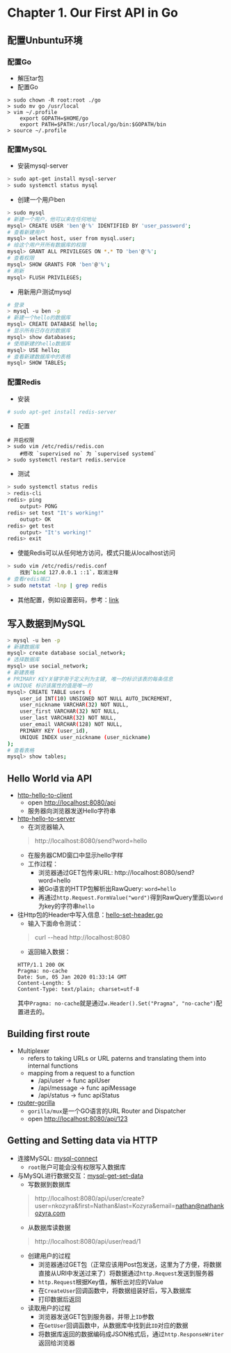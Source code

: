 # Chapter 1. Our First API in Go
## 配置Unbuntu环境
### 配置Go
* 解压tar包
* 配置Go
```
> sudo chown -R root:root ./go
> sudo mv go /usr/local
> vim ~/.profile
    export GOPATH=$HOME/go
    export PATH=$PATH:/usr/local/go/bin:$GOPATH/bin
> source ~/.profile
```
### 配置MySQL
* 安装mysql-server
```sh
> sudo apt-get install mysql-server
> sudo systemctl status mysql
```
* 创建一个用户ben
```sh
> sudo mysql
# 新建一个用户，他可以来在任何地址
mysql> CREATE USER 'ben'@'%' IDENTIFIED BY 'user_password';
# 查看新建用户
mysql> select host, user from mysql.user;
# 给这个用户开所有数据库的权限
mysql> GRANT ALL PRIVILEGES ON *.* TO 'ben'@'%';
# 查看权限
mysql> SHOW GRANTS FOR 'ben'@'%';
# 刷新
mysql> FLUSH PRIVILEGES;
```
* 用新用户测试mysql
```sh
# 登录
> mysql -u ben -p
# 新建一个hello的数据库
mysql> CREATE DATABASE hello;
# 显示所有已存在的数据库
mysql> show databases;
# 使用新建的hello数据库
mysql> USE hello;
# 查看新建数据库中的表格
mysql> SHOW TABLES;
```
### 配置Redis
* 安装
```sh
# sudo apt-get install redis-server
```
* 配置
```
# 开启权限
> sudo vim /etc/redis/redis.con
    #修改 `supervised no` 为 `supervised systemd`
> sudo systemctl restart redis.service
```
* 测试
```sh
> sudo systemctl status redis
> redis-cli
redis> ping
    output> PONG
redis> set test "It's working!"
    outupt> OK
redis> get test
    output> "It's working!"
redis> exit
```
* 使能Redis可以从任何地方访问，模式只能从localhost访问
```sh
> sudo vim /etc/redis/redis.conf
    找到`bind 127.0.0.1 ::1`，取消注释
# 查看redis端口
> sudo netstat -lnp | grep redis
```
* 其他配置，例如设置密码，参考：[link](https:#www.digitalocean.com/community/tutorials/how-to-install-and-secure-redis-on-ubuntu-18-04)

## 写入数据到MySQL
```sh
> mysql -u ben -p
# 新建数据库
mysql> create database social_network;
# 选择数据库
mysql> use social_network;
# 新建表格
# PRIMARY KEY关键字用于定义列为主键, 唯一的标识该表的每条信息
# UNIQUE 标识该属性的值是唯一的
mysql> CREATE TABLE users (
    user_id INT(10) UNSIGNED NOT NULL AUTO_INCREMENT,
    user_nickname VARCHAR(32) NOT NULL,
    user_first VARCHAR(32) NOT NULL,
    user_last VARCHAR(32) NOT NULL,
    user_email VARCHAR(128) NOT NULL,
    PRIMARY KEY (user_id),
    UNIQUE INDEX user_nickname (user_nickname)
);
# 查看表格
mysql> show tables;
```

## Hello World via API
* [http-hello-to-client](./code/hello/hello.go)
    - open [http://localhost:8080/api](http://localhost:8080/api)
    - 服务器向浏览器发送Hello字符串
* [http-hello-to-server](./code/hello/hello-to-server.go)
    - 在浏览器输入<br>
    > http://localhost:8080/send?word=hello
    - 在服务器CMD窗口中显示hello字样
    - 工作过程：<br>
        - 浏览器通过GET包传来URL: http://localhost:8080/send?word=hello
        - 被Go语言的HTTP包解析出RawQuery: `word=hello`
        - 再通过`http.Request.FormValue("word")`得到RawQuery里面以`word`为key的字符串`hello`
* 往Http包的Header中写入信息：[hello-set-header.go](./code/hello/hello-set-header.go)
    - 输入下面命令测试：<br>
    > curl --head http://localhost:8080
    - 返回输入数据：
    ```
    HTTP/1.1 200 OK
    Pragma: no-cache
    Date: Sun, 05 Jan 2020 01:33:14 GMT
    Content-Length: 5
    Content-Type: text/plain; charset=utf-8
    ```
    其中`Pragma: no-cache`就是通过`w.Header().Set("Pragma", "no-cache")`配置进去的。

## Building first route
* Multiplexer
    - refers to taking URLs or URL paterns and translating them into internal functions
    - mapping from a request to a function
        - /api/user -> func apiUser
        - /api/message -> func apiMessage
        - /api/status -> func apiStatus
* [router-gorilla](./code/router-gorilla/hello.go)
    - `gorilla/mux`是一个GO语言的URL Router and Dispatcher
    - open [http://localhost:8080/api/123](http://localhost:8080/api/123)

## Getting and Setting data via HTTP
* 连接MySQL: [mysql-connect](./code/mysql/connect.go)
    - `root`账户可能会没有权限写入数据库
* 与MySQL进行数据交互：[mysql-get-set-data](./code/mysql/get-set-data.go)
    - 写数据到数据库<br>
    > http://localhost:8080/api/user/create?user=nkozyra&first=Nathan&last=Kozyra&email=nathan@nathankozyra.com
    - 从数据库读数据<br>
    > http://localhost:8080/api/user/read/1
    - 创建用户的过程<br>
        - 浏览器通过GET包（正常应该用Post包发送，这里为了方便，将数据直接从URI中发送过来了）将数据通过`http.Request`发送到服务器
        - `http.Request`根据Key值，解析出对应的Value
        - 在`CreateUser`回调函数中，将数据组装好后，写入数据库
        - 打印数据后返回
    - 读取用户的过程<br>
        - 浏览器发送GET包到服务器，并带上`ID`参数
        - 在`GetUser`回调函数中，从数据库中找到此`ID`对应的数据
        - 将数据库返回的数据编码成JSON格式后，通过`http.ResponseWriter`返回给浏览器

